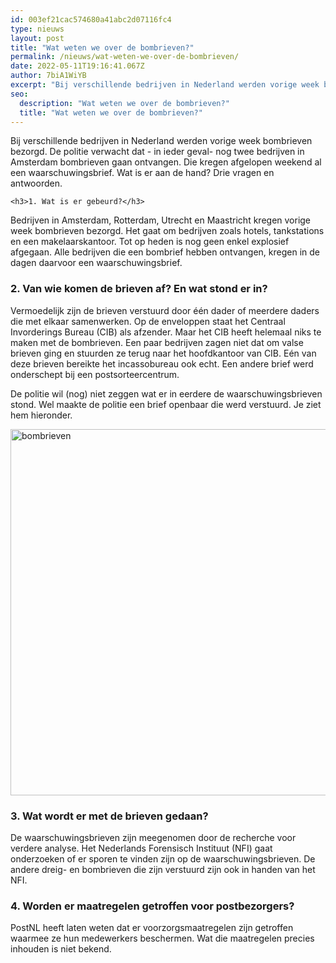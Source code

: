 ```yaml
---
id: 003ef21cac574680a41abc2d07116fc4
type: nieuws
layout: post
title: "Wat weten we over de bombrieven?"
permalink: /nieuws/wat-weten-we-over-de-bombrieven/
date: 2022-05-11T19:16:41.067Z
author: 7biA1WiYB
excerpt: "Bij verschillende bedrijven in Nederland werden vorige week bombrieven bezorgd. De politie verwacht dat - in ieder geval- nog twee bedrijven in Amsterdam bombrieven gaan ontvangen. Die kregen afgelopen weekend al een waarschuwingsbrief. Wat is er aan de hand? Drie vragen en antwoorden.  "
seo:
  description: "Wat weten we over de bombrieven?"
  title: "Wat weten we over de bombrieven?"
---
```

Bij verschillende bedrijven in Nederland werden vorige week bombrieven bezorgd. De politie verwacht dat - in ieder geval- nog twee bedrijven in Amsterdam bombrieven gaan ontvangen. Die kregen afgelopen weekend al een waarschuwingsbrief. Wat is er aan de hand? Drie vragen en antwoorden.  

    <h3>1. Wat is er gebeurd?</h3>
<p>Bedrijven in Amsterdam, Rotterdam, Utrecht en Maastricht kregen vorige week bombrieven bezorgd. Het gaat om bedrijven zoals hotels, tankstations en een makelaarskantoor. Tot op heden is nog geen enkel explosief afgegaan. Alle bedrijven die een bombrief hebben ontvangen, kregen in de dagen daarvoor een waarschuwingsbrief.</p>
<h3>2. Van wie komen de brieven af? En wat stond er in?</h3>
<p>Vermoedelijk zijn de brieven verstuurd door één dader of meerdere daders die met elkaar samenwerken. Op de enveloppen staat het Centraal Invorderings Bureau (CIB) als afzender. Maar het CIB heeft helemaal niks te maken met de bombrieven. Een paar bedrijven zagen niet dat om valse brieven ging en stuurden ze terug naar het hoofdkantoor van CIB. Eén van deze brieven bereikte het incassobureau ook echt. Een andere brief werd onderschept bij een postsorteercentrum.</p>
<p>De politie wil (nog) niet zeggen wat er in eerdere de waarschuwingsbrieven stond. Wel maakte de politie een brief openbaar die werd verstuurd. Je ziet hem hieronder.<div class="media media-element-container media-default"><div id="file-539408" class="file file-image file-image-jpeg">

        
  
  <div class="content">
    <img alt="bombrieven" title="Foto: ANP" height="586" width="667" class="media-element file-default" data-delta="1" src="https://7dagen.netlify.app/sites/default/files/ANP-403886540.jpg">  </div>

  
</div>
</div>
<h3>3. Wat wordt er met de brieven gedaan?</h3>
<p>De waarschuwingsbrieven zijn meegenomen door de recherche voor verdere analyse. Het Nederlands Forensisch Instituut (NFI) gaat onderzoeken of er sporen te vinden zijn op de waarschuwingsbrieven. De andere dreig- en bombrieven die zijn verstuurd zijn ook in handen van het NFI.</p>
<h3>4. Worden er maatregelen getroffen voor postbezorgers?</h3>
<p>PostNL heeft laten weten dat er voorzorgsmaatregelen zijn getroffen waarmee ze hun medewerkers beschermen. Wat die maatregelen precies inhouden is niet bekend.</p>  
